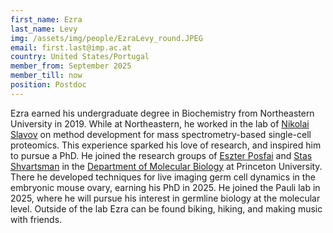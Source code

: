 ```yaml
---
first_name: Ezra
last_name: Levy
img: /assets/img/people/EzraLevy_round.JPEG
email: first.last@imp.ac.at
country: United States/Portugal
member_from: September 2025
member_till: now
position: Postdoc
---
```

Ezra earned his undergraduate degree in Biochemistry from Northeastern University in 2019. While at Northeastern, he worked in the lab of [Nikolai Slavov](https://slavovlab.net/) on method development for mass spectrometry-based single-cell proteomics. This experience sparked his love of research, and inspired him to pursue a PhD. He joined the research groups of [Eszter Posfai](https://www.posfailab.org/) and [Stas Shvartsman](http://shvartsmanlab.com/) in the [Department of Molecular Biology](https://molbio.princeton.edu/) at Princeton University. There he developed techniques for live imaging germ cell dynamics in the embryonic mouse ovary, earning his PhD in 2025. He joined the Pauli lab in 2025, where he will pursue his interest in germline biology at the molecular level. Outside of the lab Ezra can be found biking, hiking, and making music with friends.
